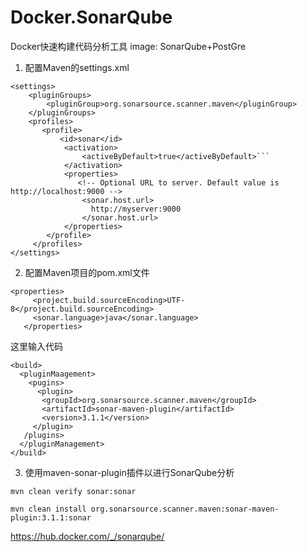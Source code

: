 # Docker.SonarQube
Docker快速构建代码分析工具
image:
SonarQube+PostGre

1) 配置Maven的settings.xml

 ```
<settings>
     <pluginGroups>
         <pluginGroup>org.sonarsource.scanner.maven</pluginGroup>
     </pluginGroups>
     <profiles>
        <profile>
            <id>sonar</id>
             <activation>
                 <activeByDefault>true</activeByDefault>```
             </activation>
             <properties>
                <!-- Optional URL to server. Default value is http://localhost:9000 -->
                 <sonar.host.url>
                   http://myserver:9000
                 </sonar.host.url>
             </properties>
         </profile>
      </profiles>
 </settings>
```

2) 配置Maven项目的pom.xml文件
```
<properties>
     <project.build.sourceEncoding>UTF-8</project.build.sourceEncoding>
     <sonar.language>java</sonar.language>
   </properties>
```

这里输入代码
  ```
<build>
    <pluginMaagement>
      <pugins>
        <plugin>
         <groupId>org.sonarsource.scanner.maven</groupId>
         <artifactId>sonar-maven-plugin</artifactId>
         <version>3.1.1</version>
       </plugin>
     /plugins>
    </pluginManagement>
 </build>
```

3) 使用maven-sonar-plugin插件以进行SonarQube分析

```
mvn clean verify sonar:sonar

mvn clean install org.sonarsource.scanner.maven:sonar-maven-plugin:3.1.1:sonar

```

https://hub.docker.com/_/sonarqube/